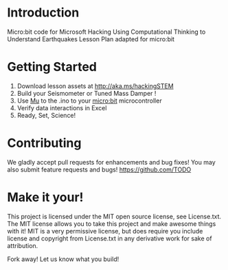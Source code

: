 # Introduction
Micro:bit code for Microsoft Hacking Using Computational Thinking to Understand Earthquakes Lesson Plan adapted for micro:bit

# Getting Started
1. Download lesson assets at http://aka.ms/hackingSTEM
1. Build your Seismometer or Tuned Mass Damper  !
1. Use [Mu](https://codewith.mu/) to the .ino to your [micro:bit](http://microbit.org/) microcontroller
1. Verify data interactions in Excel
1. Ready, Set, Science!

# Contributing
We gladly accept pull requests for enhancements and bug fixes! You may also submit feature requests and bugs!
https://github.com/TODO

# Make it your!
This project is licensed under the MIT open source license, see License.txt. The MIT license allows you to take this project and make awesome things with it! MIT is a very permissive license, but does require you include license and copyright from License.txt in any derivative work for sake of attribution.

Fork away! Let us know what you build!
